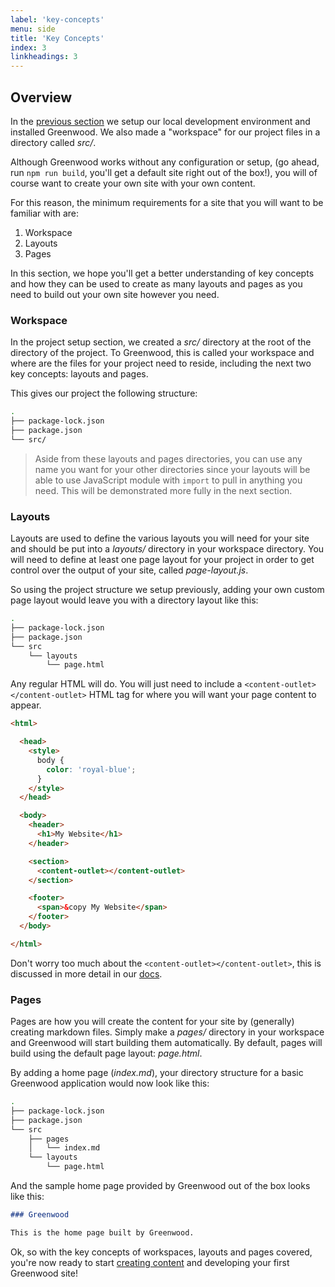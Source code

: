 ```yaml
---
label: 'key-concepts'
menu: side
title: 'Key Concepts'
index: 3
linkheadings: 3
---
```


## Overview
In the [previous section](/getting-started/project-setup) we setup our local development environment and installed Greenwood.  We also made a "workspace" for our project files in a directory called _src/_.

Although Greenwood works without any configuration or setup, (go ahead, run `npm run build`, you'll get a default site right out of the box!), you will of course want to create your own site with your own content.

For this reason, the minimum requirements for a site that you will want to be familiar with are:

1. Workspace
1. Layouts
1. Pages

In this section, we hope you'll get a better understanding of key concepts and how they can be used to create as many layouts and pages as you need to build out your own site however you need.

### Workspace
In the project setup section, we created a _src/_ directory at the root of the directory of the project.  To Greenwood, this is called your workspace and where are the files for your project need to reside, including the next two key concepts: layouts and pages.

This gives our project the following structure:
```bash
.
├── package-lock.json
├── package.json
└── src/
```

> Aside from these layouts and pages directories, you can use any name you want for your other directories since your layouts will be able to use JavaScript module with `import` to pull in anything you need.  This will be demonstrated more fully in the next section.


### Layouts
Layouts are used to define the various layouts you will need for your site and should be put into a _layouts/_ directory in your workspace directory.  You will need to define at least one page layout for your project in order to get control over the output of your site, called _page-layout.js_.


So using the project structure we setup previously, adding your own custom page layout would leave you with a directory layout like this:
```bash
.
├── package-lock.json
├── package.json
└── src
    └── layouts
        └── page.html
```

Any regular HTML will do.  You will just need to include a `<content-outlet></content-outlet>` HTML tag for where you will want your page content to appear.
```html
<html>

  <head>
    <style>
      body {
        color: 'royal-blue';
      }
    </style>
  </head>

  <body>
    <header>
      <h1>My Website</h1>
    </header>

    <section>
      <content-outlet></content-outlet>
    </section>

    <footer>
      <span>&copy My Website</span>
    </footer>
  </body>

</html>
```

Don't worry too much about the `<content-outlet></content-outlet>`, this is discussed in more detail in our [docs](/docs/layouts/).

### Pages
Pages are how you will create the content for your site by (generally) creating markdown files.  Simply make a _pages/_ directory in your workspace and Greenwood will start building them automatically.  By default, pages will build using the default page layout: _page.html_.

By adding a home page (_index.md_), your directory structure for a basic Greenwood application would now look like this:
```bash
.
├── package-lock.json
├── package.json
└── src
    ├── pages
    │   └── index.md
    └── layouts
        └── page.html
```

And the sample home page provided by Greenwood out of the box looks like this:
```md
### Greenwood

This is the home page built by Greenwood.
```


Ok, so with the key concepts of workspaces, layouts and pages covered, you're now ready to start [creating content](/getting-started/creating-content/) and developing your first Greenwood site!